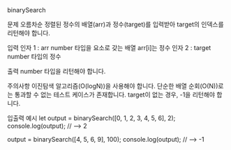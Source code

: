 binarySearch

문제
오름차순 정렬된 정수의 배열(arr)과 정수(target)를 입력받아 target의 인덱스를 리턴해야 합니다.

입력
인자 1 : arr
number 타입을 요소로 갖는 배열
arr[i]는 정수
인자 2 : target
number 타입의 정수

출력
number 타입을 리턴해야 합니다.

주의사항
이진탐색 알고리즘(O(logN))을 사용해야 합니다.
단순한 배열 순회(O(N))로는 통과할 수 없는 테스트 케이스가 존재합니다.
target이 없는 경우, -1을 리턴해야 합니다.

입출력 예시
let output = binarySearch([0, 1, 2, 3, 4, 5, 6], 2);
console.log(output); // --> 2

output = binarySearch([4, 5, 6, 9], 100);
console.log(output); // --> -1